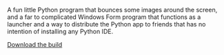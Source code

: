 A fun little Python program that bounces some images around the screen, and a far to complicated Windows Form program that functions as a launcher and a way to distribute the Python app to friends that has no intention of installing any Python IDE.

[Download the build](https://github.com/Rulfer/DVD-bounce/releases/tag/release)
